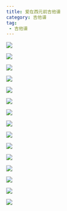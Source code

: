 ```yaml
---
title: 爱在西元前吉他谱
category: 吉他谱
tag: 
 - 吉他谱
---
```


![](http://gohoy.top/i/2023/08/11/sga3p7-1.png)

![](http://gohoy.top/i/2023/08/11/sga8nt-1.png)

![](http://gohoy.top/i/2023/08/11/sgag68-1.png)

![](http://gohoy.top/i/2023/08/11/sgazrx-1.png)

![](http://gohoy.top/i/2023/08/11/sgb1nn-1.png)

![](http://gohoy.top/i/2023/08/11/sgbdea-1.png)

![](http://gohoy.top/i/2023/08/11/sgblm9-1.png)

![](http://gohoy.top/i/2023/08/11/sgbr5u-1.png)

![](http://gohoy.top/i/2023/08/11/sgcdkv-1.png)

![](http://gohoy.top/i/2023/08/11/sgcjmn-1.png)

![](http://gohoy.top/i/2023/08/11/sgct5i-1.png)

![](http://gohoy.top/i/2023/08/11/sgcyy9-1.png)

![](http://gohoy.top/i/2023/08/11/sgdg4x-1.png)

![](http://gohoy.top/i/2023/08/11/sgdnce-1.png)

![](http://gohoy.top/i/2023/08/11/sgdyke-1.png)
